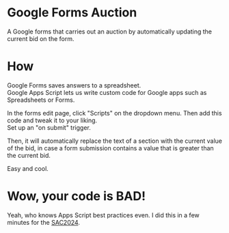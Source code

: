 # Google Forms Auction
A Google forms that carries out an auction by automatically updating the current bid on the form.

# How
Google Forms saves answers to a spreadsheet.  
Google Apps Script lets us write custom code for Google apps such as Spreadsheets or Forms.

In the forms edit page, click "Scripts" on the dropdown menu. Then add this code and tweak it to your liking.  
Set up an "on submit" trigger.

Then, it will automatically replace the text of a section with the current value of the bid, in case a form submission contains a value that is greater than the current bid.

Easy and cool.

# Wow, your code is BAD!
Yeah, who knows Apps Script best practices even. I did this in a few minutes for the [SAC2024](https://www.worldcubeassociation.org/competitions/SAC2024).
